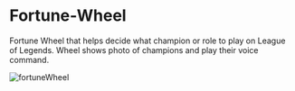 # Fortune-Wheel
Fortune Wheel that helps decide what champion or role to play on League of Legends. Wheel shows photo of champions and play their voice command. 

![fortuneWheel](https://user-images.githubusercontent.com/87043088/213775409-d93346c3-c149-48ff-9afd-5a144e404c29.gif)
